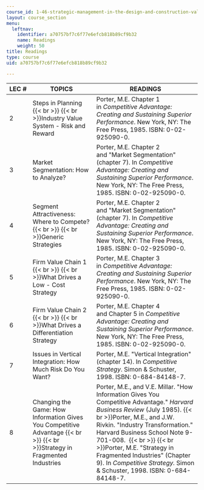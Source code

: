 ```yaml
---
course_id: 1-46-strategic-management-in-the-design-and-construction-value-chain-fall-2003
layout: course_section
menu:
  leftnav:
    identifier: a70757bf7c6f77e6efcb818b89cf9b32
    name: Readings
    weight: 50
title: Readings
type: course
uid: a70757bf7c6f77e6efcb818b89cf9b32

---
```


| LEC # | TOPICS | READINGS |
| --- | --- | --- |
| 2 | Steps in Planning  {{< br >}}  {{< br >}}Industry Value System - Risk and Reward | Porter, M.E. Chapter 1 in _Competitive Advantage: Creating and Sustaining Superior Performance_. New York, NY: The Free Press, 1985. ISBN: 0-02-925090-0. |
| 3 | Market Segmentation: How to Analyze? | Porter, M.E. Chapter 2 and "Market Segmentation" (chapter 7). In _Competitive Advantage: Creating and Sustaining Superior Performance_. New York, NY: The Free Press, 1985. ISBN: 0-02-925090-0. |
| 4 | Segment Attractiveness: Where to Compete?  {{< br >}}  {{< br >}}Generic Strategies | Porter, M.E. Chapter 2 and "Market Segmentation" (chapter 7). In _Competitive Advantage: Creating and Sustaining Superior Performance_. New York, NY: The Free Press, 1985. ISBN: 0-02-925090-0. |
| 5 | Firm Value Chain 1  {{< br >}}  {{< br >}}What Drives a Low - Cost Strategy | Porter, M.E. Chapter 3 in _Competitive Advantage: Creating and Sustaining Superior Performance_. New York, NY: The Free Press, 1985. ISBN: 0-02-925090-0. |
| 6 | Firm Value Chain 2  {{< br >}}  {{< br >}}What Drives a Differentiation Strategy | Porter, M.E. Chapter 4 and Chapter 5 in _Competitive Advantage: Creating and Sustaining Superior Performance_. New York, NY: The Free Press, 1985. ISBN: 0-02-925090-0. |
| 7 | Issues in Vertical Integration: How Much Risk Do You Want? | Porter, M.E. "Vertical Integration" (chapter 14). In _Competitive Strategy_. Simon & Schuster, 1998. ISBN: 0-684-84148-7. |
| 8 | Changing the Game: How Information Gives You Competitive Advantage  {{< br >}}  {{< br >}}Strategy in Fragmented Industries | Porter, M.E., and V.E. Millar. "How Information Gives You Competitive Advantage." _Harvard Business Review_ (July 1985).    {{< br >}}Porter, M.E., and J.W. Rivkin. "Industry Transformation." Harvard Business School Note 9-701-008.   {{< br >}}  {{< br >}}Porter, M.E. "Strategy in Fragmented Industries" (Chapter 9). In _Competitive Strategy._ Simon & Schuster, 1998. ISBN: 0-684-84148-7.